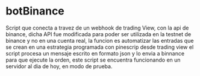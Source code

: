 # botBinance

Script que conecta a travez de un webhook de trading View, con la api de binance, dicha API fue modificada para poder ser utilizada en la testnet de binance
y no en una cuenta real, la funcion es automatizar las entradas que se crean en una estrategia programada con pinescrip desde trading view el script procesa un mensaje
escrito en formato json y lo envia a binnance para que ejecute la orden, este script se encuentra funcionando en un servidor al dia de hoy, en modo de prueba.

